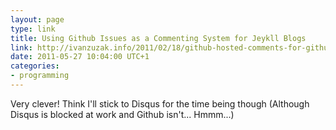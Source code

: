 ```yaml
---
layout: page
type: link
title: Using Github Issues as a Commenting System for Jeykll Blogs
link: http://ivanzuzak.info/2011/02/18/github-hosted-comments-for-github-hosted-blogs.html
date: 2011-05-27 10:04:00 UTC+1
categories: 
- programming
---
```

Very clever! Think I'll stick to Disqus for the time being though (Although Disqus is blocked at work and Github isn't... Hmmm...)

